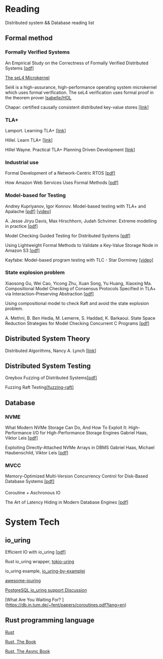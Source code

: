 # Reading
Distributed system && Database reading list


## Formal method

### Formally Verified Systems
An Empirical Study on the Correctness of Formally Verified Distributed Systems [[pdf]](https://dl.acm.org/doi/pdf/10.1145/3064176.3064183)

[The seL4 Microkernel](https://sel4.systems/)

Sel4 is a high-assurance, high-performance operating system microkernel which uses formal verification.
The seL4 verification uses formal proof in the theorem prover [Isabelle/HOL](https://isabelle.in.tum.de/)

Chapar: certified causally consistent distributed key-value stores [[link]](https://dl.acm.org/doi/pdf/10.1145/3064176.3064183)


### TLA+

Lamport. Learning TLA+ [[link]](https://lamport.azurewebsites.net/tla/learning.html)


Hillel. Learn TLA+ [[link]](https://learntla.com/)

Hillel Wayne. Practical TLA+ Planning Driven Development [[link]](https://link.springer.com/book/10.1007/978-1-4842-3829-5)


### Industrial use

Formal Development of a Network-Centric RTOS [[pdf]](https://link.springer.com/book/10.1007/978-1-4419-9736-4)

How Amazon Web Services Uses Formal Methods  [[pdf]](https://cacm.acm.org/magazines/2015/4/184701-how-amazon-web-services-uses-formal-methods/abstract)


### Model-based for Testing
Andrey Kupriyanov, Igor Konnov. Model-based testing with TLA+ and Apalache [[pdf]](https://conf.tlapl.us/2020/09-Kuprianov_and_Konnov-Model-based_testing_with_TLA_+_and_Apalache.pdf)  [[video]](https://www.youtube.com/watch?v=aveoIMphzW8)


A. Jesse Jiryu Davis, Max Hirschhorn, Judah Schvimer. Extreme modelling in practice [[pdf]](https://dl.acm.org/doi/abs/10.14778/3397230.3397233)


Model Checking Guided Testing for Distributed
Systems [[pdf]](https://dl.acm.org/doi/pdf/10.1145/3552326.3587442)

Using Lightweight Formal Methods to Validate a Key-Value Storage Node in Amazon S3 [[pdf]](https://dl.acm.org/doi/10.1145/3477132.3483540)

Kayfabe: Model-based program testing with TLC - Star Dorminey [[video]](https://www.youtube.com/watch?v=lj31oIaYSj4)

### State explosion problem


Xiaosong Gu, Wei Cao, Yicong Zhu, Xuan Song, Yu Huang, Xiaoxing Ma. Compositional Model Checking of Consensus Protocols Specified in TLA+ via Interaction-Preserving Abstraction [[pdf]](https://arxiv.org/abs/2202.11385)

Using compositional model to check Raft and avoid the state explosion problem.


A. Methni, B. Ben Hedia, M. Lemerre, S. Haddad, K. Barkaoui. State Space Reduction Strategies for Model Checking Concurrent C Programs [[pdf]](https://hal-cea.archives-ouvertes.fr/cea-01844041/file/MLBHB-vecos15.pdf)


## Distributed System Theory

Distributed Algorithms,  Nancy A. Lynch [[link]](https://dl.acm.org/doi/book/10.5555/2821576)

## Distributed System Testing
Greybox Fuzzing of Distributed Systems[[pdf]](https://arxiv.org/pdf/2305.02601.pdf)

Fuzzing Raft Testing[[fuzzing-raft]](https://colin-scott.github.io/blog/2015/10/07/fuzzing-raft-for-fun-and-profit/)

## Database

### NVME

What Modern NVMe Storage Can Do, And How To Exploit It: High-Performance I/O for High-Performance Storage Engines Gabriel Haas, Viktor Leis [[pdf]](https://www.vldb.org/pvldb/vol16/p2090-haas.pdf)

Exploiting Directly-Attached NVMe Arrays in DBMS
Gabriel Haas, Michael Haubenschild, Viktor Leis [[pdf]](https://www.cidrdb.org/cidr2020/papers/p16-haas-cidr20.pdf)

### MVCC

Memory-Optimized Multi-Version Concurrency Control for Disk-Based Database Systems [[pdf]](https://www.vldb.org/pvldb/vol15/p2797-freitag.pdf)

####
Coroutine + Aschronous IO

The Art of Latency Hiding in Modern Database Engines [[pdf]](https://www.vldb.org/pvldb/vol17/p577-huang.pdf)

# System Tech

## io_uring

Efficient IO with io_uring [[pdf]](https://kernel.dk/io_uring.pdf)

Rust io_uring wrapper, [tokio-uring](https://docs.rs/tokio-uring/latest/tokio_uring/)

io_uring example, [io_uring-by-examplej](https://github.com/shuveb/io_uring-by-example)

[awesome-iouring](https://github.com/espoal/awesome-iouring)

[PostgreSQL io_uring support Discussion](https://www.postgresql.org/message-id/CA%2Bq6zcU9oa96K8qL26qTGnygzLmBrX%2BZXwBs_HP2TR5h_wnBDg%40mail.gmail.com)

[What Are You Waiting For? ] (https://db.in.tum.de/~fent/papers/coroutines.pdf?lang=en)

## Rust programming language

[Rust](https://www.rust-lang.org/)

[Rust, The Book](https://doc.rust-lang.org/book/)

[Rust, The Async Book](https://rust-lang.github.io/async-book/)
